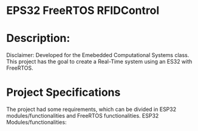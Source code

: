 # EPS32 FreeRTOS RFIDControl
# Description:
Disclaimer: Developed for the Emebedded Computational Systems class. This project has the goal to create a Real-Time system using an ES32 with FreeRTOS.  
# Project Specifications
The project had some requirements, which can be divided in ESP32 modules/functionalities and FreeRTOS functionalities.
ESP32 Modules/functionalities:
